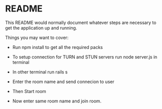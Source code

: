 # README

This README would normally document whatever steps are necessary to get the
application up and running.

Things you may want to cover:

* Run npm install to get all the required packs

* To setup connection for TURN and STUN servers run node server.js in terminal

* In other terminal run rails s

* Enter the room name and send connecion to user

* Then Start room

* Now enter same room name and join room.
